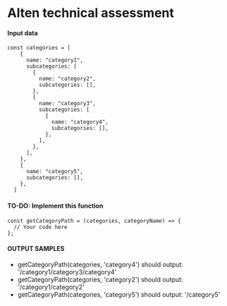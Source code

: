 # Alten technical assessment

#### Input data
```
const categories = [
    {
      name: "category1",
      subcategories: [
        {
          name: "category2",
          subcategories: [],
        },
        {
          name: "category3",
          subcategories: [
            {
              name: "category4",
              subcategories: [],
            },
          ],
        },
      ],
    },
    {
      name: "category5",
      subcategories: [],
    },
  ]
```

#### TO-DO: Implement this function
```
const getCategoryPath = (categories, categoryName) => {
  // Your code here
};
```

#### OUTPUT SAMPLES
- getCategoryPath(categories, 'category4') should output: '/category1/category3/category4'
- getCategoryPath(categories, 'category2') should output: '/category1/category2'
- getCategoryPath(categories, 'category5') should output: '/category5'
